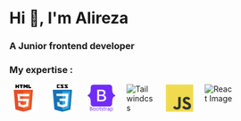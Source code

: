 # Hi 👋, I'm Alireza

### A Junior frontend developer

### My expertise :

<div style="display: flex; align-items: center;gap: 20px">
  <img width='50' alt="Html Image" height='50' src="https://raw.githubusercontent.com/devicons/devicon/master/icons/html5/html5-original-wordmark.svg" />
  <img width='50' alt="Css Image" height='50' src="https://raw.githubusercontent.com/devicons/devicon/master/icons/css3/css3-original-wordmark.svg" />
  <img width='50' alt="Bootstrap Image" height='50' src="https://raw.githubusercontent.com/devicons/devicon/master/icons/bootstrap/bootstrap-plain-wordmark.svg" />
  <img width='50' alt="Tailwindcss Image" height='50' src="https://www.vectorlogo.zone/logos/tailwindcss/tailwindcss-icon.svg" />
  <img width='50' alt="Java Script Image" height='50' src="https://raw.githubusercontent.com/devicons/devicon/master/icons/javascript/javascript-original.svg" />
  <img width='50' alt="React Image" height='50' src="https://cdn.worldvectorlogo.com/logos/react-2.svg" />
</div>
